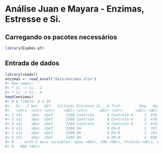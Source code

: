 
<!-- README.md is generated from README.Rmd. Please edit that file -->

# Análise Juan e Mayara - Enzimas, Estresse e Si.

## Carregando os pacotes necessários

``` r
library(ExpDes.pt)
```

## Entrada de dados

``` r
library(readxl)
enzimas <- read_excel("data/enzimas.xlsx")
#> New names:
#> * Si -> Si...1
#> * Si -> Si...6
head(enzimas)
#> # A tibble: 6 x 16
#>   Si...1 bac   def   Cultivar Estresse Si...6 Trat         Rep   Gpx    Gr   Apx
#>   <chr>  <chr> <chr>    <dbl> <chr>     <dbl> <chr>      <dbl> <dbl> <dbl> <dbl>
#> 1 sSi    sBac  sDef      3280 Controle      0 Controle-0     1  476.  2.22  70.5
#> 2 sSi    sBac  sDef      3280 Controle      0 Controle-0     2  476.  2.22  70.5
#> 3 sSi    sBac  sDef      3280 Controle      0 Controle-0     3  476.  2.22  70.5
#> 4 sSi    sBac  cDef      3280 DH            0 DH-0           1  787.  1.42 179. 
#> 5 sSi    sBac  cDef      3280 DH            0 DH-0           2  743.  1.58 163. 
#> 6 sSi    sBac  cDef      3280 DH            0 DH-0           3  698.  1.27 147. 
#> # ... with 5 more variables: Gpox <dbl>, SOD <dbl>, Prolina <dbl>, FvFm <dbl>,
#> #   MDA <dbl>
```
